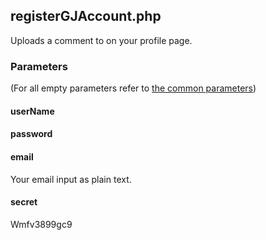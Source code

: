 ## registerGJAccount.php
Uploads a comment to on your profile page.
### Parameters
(For all empty parameters refer to [the common parameters](https://github.com/SMJSGaming/GDDocs/blob/master/endpoints/common_parameters.md))
#### userName
#### password
#### email
Your email input as plain text.
#### secret
Wmfv3899gc9
